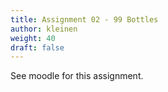 ```yaml
---
title: Assignment 02 - 99 Bottles
author: kleinen
weight: 40
draft: false
---
```

See moodle for this assignment.
